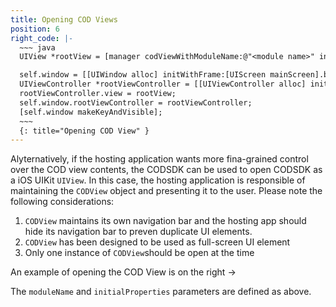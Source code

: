 ```yaml
---
title: Opening COD Views
position: 6
right_code: |-
  ~~~ java
  UIView *rootView = [manager codViewWithModuleName:@"<module name>" initialProperties:nil];

  self.window = [[UIWindow alloc] initWithFrame:[UIScreen mainScreen].bounds];
  UIViewController *rootViewController = [[UIViewController alloc] init];
  rootViewController.view = rootView;
  self.window.rootViewController = rootViewController;
  [self.window makeKeyAndVisible];
  ~~~
  {: title="Opening COD View" }
---
```


Alyternatively, if the hosting application wants more fina-grained control over the COD view contents, the CODSDK can be used to open CODSDK as a iOS UIKit `UIView`. In this case, the hosting application is responsible of maintaining the `CODView` object and presenting it to the user. Please note the following considerations:

1. `CODView` maintains its own navigation bar and the hosting app should hide its navigation bar to preven duplicate UI elements.
2. `CODView` has been designed to be used as full-screen UI element
3. Only one instance of `CODView`should be open at the time

An example of opening the COD View is on the right ->

The   `moduleName`   and   `initialProperties`   parameters are defined as above.